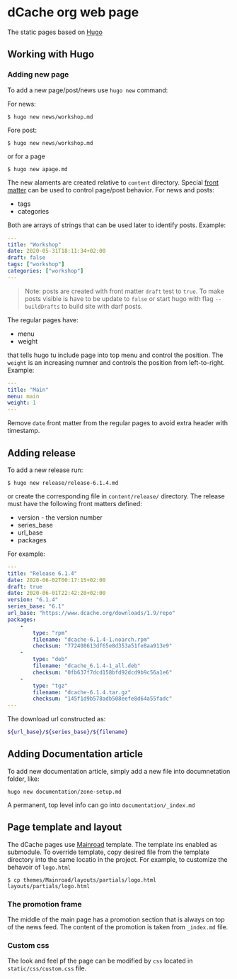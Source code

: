 # dCache org web page

The static pages based on [Hugo](https://gohugo.io)

## Working with Hugo

### Adding new page

To add a new page/post/news use `hugo new` command:

For news:

```
$ hugo new news/workshop.md
```

Fore post:

```
$ hugo new news/workshop.md
```

or for a page

```
$ hugo new apage.md
```

The new alaments are created relative to `content` directory. Special [front matter](https://gohugo.io/content-management/front-matter/) can be used to control page/post behavior. For news and posts:

- tags
- categories

Both are arrays of strings that can  be used later to identify posts. Example:

```yaml
---
title: "Workshop"
date: 2020-05-31T18:11:34+02:00
draft: false
tags: ["workshop"]
categories: ["workshop"]
---
```

> Note: posts are created with front matter `draft` test to `true`. To make posts visible is have to be update to `false` or start hugo with flag `--buildDrafts` to build site with darf posts.

The regular pages have:

- menu
- weight

that tells hugo tu include page into top menu and control the position. The `weight` is an increasing numner and controls the position from left-to-right. Example:

```yaml
---
title: "Main"
menu: main
weight: 1
---
```

Remove `date` front matter from the regular pages to avoid extra header with timestamp.

## Adding release

To add a new release run:
```
$ hugo new release/release-6.1.4.md
```
or create the corresponding file in `content/release/` directory. The release must have the following front matters defined:

- version - the version number
- series_base
- url_base
- packages

For example:

```yaml
---
title: "Release 6.1.4"
date: 2020-06-02T00:17:15+02:00
draft: true
date: 2020-06-01T22:42:28+02:00
version: "6.1.4"
series_base: "6.1"
url_base: "https://www.dcache.org/downloads/1.9/repo"
packages:
    -
        type: "rpm"
        filename: "dcache-6.1.4-1.noarch.rpm"
        checksum: "772408613df65e8d353a51fe8aa913e9"
    -
        type: "deb"
        filename: "dcache_6.1.4-1_all.deb"
        checksum: "0fb637f7dcd158bfd92dcd9b9c56a1e6"
    -
        type: "tgz"
        filename: "dcache-6.1.4.tar.gz"
        checksum: "145f1d9b578adb508eefe8d64a55fadc"
---
```

The download url constructed as:

```sh
${url_base}/${series_base}/${filename}
```

## Adding Documentation article

To add new documentation article, simply add a new file into documnetation folder, like:

```
hugo new documentation/zone-setup.md
```

A permanent, top level info can go into `documentation/_index.md`

## Page template and layout

The dCache pages use [Mainroad](https://github.com/Vimux/Mainroad) template. The template ins enabled as submodule. To override template, copy desired file from the template directory into the same locatio in the project. For example, to customize the behavoir of `logo.html`

```
$ cp themes/Mainroad/layouts/partials/logo.html layouts/partials/logo.html
```

### The promotion frame

The middle of the main page has a promotion section that is always on top of the news feed. The content of the promotion is taken from `_index.md` file.


### Custom css

The look and feel pf the page can be modified by `css` located in `static/css/custom.css` file.